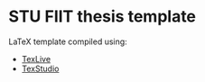 # STU FIIT thesis template
LaTeX template compiled using: 

* [TexLive](https://www.tug.org/texlive/acquire-netinstall.html) 
* [TexStudio](https://www.texstudio.org/) 
